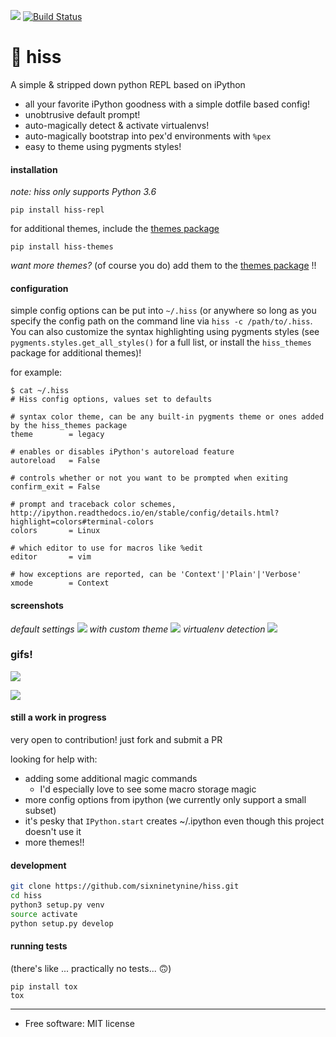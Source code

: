 [<img src="https://img.shields.io/pypi/v/hiss_repl.svg">](https://pypi.python.org/pypi/hiss_repl)
[![Build
Status](https://travis-ci.org/sixninetynine/hiss.svg?branch=master)](https://travis-ci.org/sixninetynine/hiss)


# 🐍 hiss

A simple & stripped down python REPL based on iPython

* all your favorite iPython goodness with a simple dotfile based config!
* unobtrusive default prompt!
* auto-magically detect & activate virtualenvs!
* auto-magically bootstrap into pex'd environments with `%pex`
* easy to theme using pygments styles!

#### installation

_note: hiss only supports Python 3.6_

`pip install hiss-repl`

for additional themes, include the [themes package](https://github.com/sixninetynine/hiss-themes)

`pip install hiss-themes`

_want more themes?_ (of course you do) add them to the [themes package](https://github.com/sixninetynine/hiss-themes) !!

#### configuration

simple config options can be put into `~/.hiss` (or anywhere so long as you specify the config path on the command line via `hiss -c /path/to/.hiss`. You can also customize the syntax highlighting using pygments styles (see `pygments.styles.get_all_styles()` for a full list, or install the `hiss_themes` package for additional themes)! 

for example:

```
$ cat ~/.hiss
# Hiss config options, values set to defaults

# syntax color theme, can be any built-in pygments theme or ones added by the hiss_themes package
theme        = legacy

# enables or disables iPython's autoreload feature
autoreload   = False

# controls whether or not you want to be prompted when exiting
confirm_exit = False

# prompt and traceback color schemes, http://ipython.readthedocs.io/en/stable/config/details.html?highlight=colors#terminal-colors
colors       = Linux

# which editor to use for macros like %edit
editor       = vim

# how exceptions are reported, can be 'Context'|'Plain'|'Verbose'
xmode        = Context
```

#### screenshots
_default settings_
![](https://www.dropbox.com/s/12djf1idmzjhaei/Screenshot%202016-10-06%2000.59.15.png?raw=true)
_with custom theme_
![](https://www.dropbox.com/s/kruj91cdvc4701y/Screenshot%202017-01-16%2013.10.17.png?raw=true)
_virtualenv detection_
![](https://www.dropbox.com/s/s07fy6rttz0i6j0/Screenshot%202017-01-16%2013.11.20.png?raw=true)

### gifs!

![](https://media.giphy.com/media/l0Iy6x81C9hoVPJzq/giphy.gif)

![](https://media.giphy.com/media/xUA7b3ljMcIQLF5Gs8/giphy.gif)

#### still a work in progress

very open to contribution! just fork and submit a PR

looking for help with:

* adding some additional magic commands
  * I'd especially love to see some macro storage magic
* more config options from ipython (we currently only support a small subset)
* it's pesky that `IPython.start` creates ~/.ipython even though this project doesn't use it
* more themes!!

#### development

```sh
git clone https://github.com/sixninetynine/hiss.git
cd hiss
python3 setup.py venv
source activate
python setup.py develop
```

#### running tests

(there's like ... practically no tests... 🙃)

```
pip install tox
tox
```

---

* Free software: MIT license
